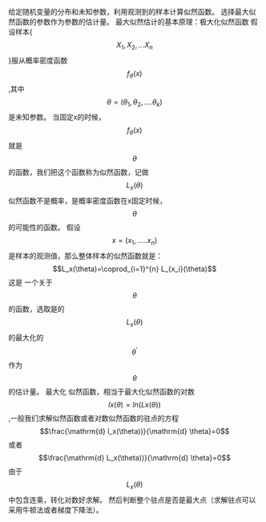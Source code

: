 

给定随机变量的分布和未知参数，利用观测到的样本计算似然函数。
选择最大似然函数的参数作为参数的估计量。
最大似然估计的基本原理：极大化似然函数
假设样本{$$X_1,X_2,...X_n$$}服从概率密度函数$$f_\theta(x)$$,其中$$\theta=(\theta_1,\theta_2,....\theta_k)$$是未知参数。
当固定x的时候，$$f_\theta(x)$$就是$$\theta$$的函数，我们把这个函数称为似然函数，记做$$L_x(\theta)$$
似然函数不是概率，是概率密度函数在x固定时候，$$\theta$$的可能性的函数。
假设$$x = (x_1,.....x_n)$$是样本的观测值，那么整体样本的似然函数就是：
$$L_x(\theta)=\coprod_{i=1}^{n} L_{x_i}(\theta)$$
这是 一个关于$$\theta$$的函数，选取是的$$L_x(\theta)$$的最大化的$$\theta^{'}$$作为$$\theta$$的估计量。
最大化 似然函数，相当于最大化似然函数的对数$$lx(\theta)=ln(Lx(\theta))$$,一般我们求解似然函数或者对数似然函数的驻点的方程
$$\frac{\mathrm{d} l_x(\theta))}{\mathrm{d} \theta}=0$$或者$$\frac{\mathrm{d} L_x(\theta))}{\mathrm{d} \theta}=0$$ 由于$$L_x(\theta)$$中包含连乘，转化对数好求解。
然后判断整个驻点是否是最大点（求解驻点可以采用牛顿法或者梯度下降法）。

